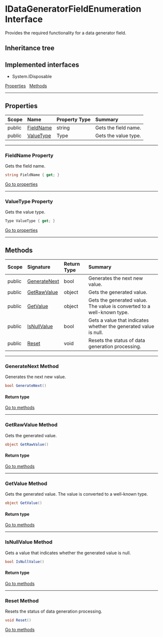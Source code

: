 ﻿


# IDataGeneratorFieldEnumeration Interface



Provides the required functionality for a data generator field.






## Inheritance tree
## Implemented interfaces
* System.IDisposable

[Properties](#Properties)&nbsp;&nbsp;
[Methods](#Methods)&nbsp;&nbsp;


---
## Properties
|Scope|Name|Property Type|Summary|
|:--|:--|:--|:--|
| public | [FieldName](#fieldname-property) | string | Gets the field name. |
| public | [ValueType](#valuetype-property) | Type | Gets the value type. |
---
### FieldName Property

Gets the field name.
```c#
string FieldName { get; }
```

[Go to properties](#Properties)

---
### ValueType Property

Gets the value type.
```c#
Type ValueType { get; }
```

[Go to properties](#Properties)




---
## Methods
|Scope|Signature|Return Type|Summary|
|:--|:--|:--|:--|
| public | [GenerateNext](#generatenext-method) | bool | Generates the next new value. |
| public | [GetRawValue](#getrawvalue-method) | object | Gets the generated value. |
| public | [GetValue](#getvalue-method) | object | Gets the generated value. The value is converted to a well-known type. |
| public | [IsNullValue](#isnullvalue-method) | bool | Gets a value that indicates whether the generated value is null. |
| public | [Reset](#reset-method) | void | Resets the status of data generation processing. |
---
### GenerateNext Method

Generates the next new value.
```c#
bool GenerateNext()
```
#### Return type


[Go to methods](#Methods)

---
### GetRawValue Method

Gets the generated value.
```c#
object GetRawValue()
```
#### Return type


[Go to methods](#Methods)

---
### GetValue Method

Gets the generated value. The value is converted to a well-known type.
```c#
object GetValue()
```
#### Return type


[Go to methods](#Methods)

---
### IsNullValue Method

Gets a value that indicates whether the generated value is null.
```c#
bool IsNullValue()
```
#### Return type


[Go to methods](#Methods)

---
### Reset Method

Resets the status of data generation processing.
```c#
void Reset()
```

[Go to methods](#Methods)



